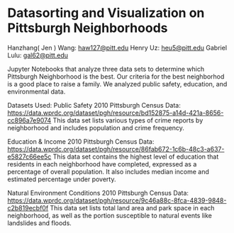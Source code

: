 # Datasorting and Visualization on Pittsburgh Neighborhoods

Hanzhang( Jen ) Wang: haw127@pitt.edu
Henry Uz: heu5@pitt.edu
Gabriel Lulu: gal62@pitt.edu


Jupyter Notebooks that analyze three data sets to determine which Pittsburgh Neighborhood is the best. Our criteria for the best neighborhod is a good place to raise a family. We analyzed public safety, education, and environmental data. 

Datasets Used: 
Public Safety 2010 Pittsburgh Census Data: https://data.wprdc.org/dataset/pgh/resource/bd152875-a14d-421a-8656-cc896a7e9074
This data set lists various types of crime reports by neighborhood and includes population and crime frequency. 

Education & Income 2010 Pittsburgh Census Data: https://data.wprdc.org/dataset/pgh/resource/86fab672-1c6b-48c3-a637-e5827c66ee5c
This data set contains the highest level of education that residents in each neighborhood have completed, expressed as a percentage of overall population. It also includes median income and estimated percentage under poverty. 

Natural Environment Conditions 2010 Pittsburgh Census Data: https://data.wprdc.org/dataset/pgh/resource/9c46a88c-8fca-4839-9848-c2b819ecbf0f
This data set lists total land area and park space in each neighborhood, as well as the portion susceptible to natural events like landslides and floods. 
